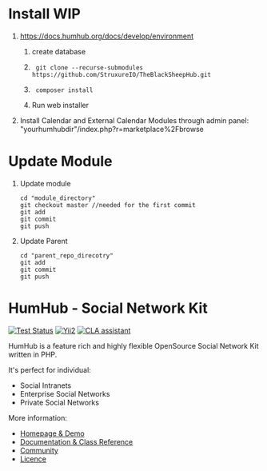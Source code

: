 # Install WIP



1.  https://docs.humhub.org/docs/develop/environment
	1.  create database  	
	1.  	git clone --recurse-submodules https://github.com/StruxureIO/TheBlackSheepHub.git
	1.  	composer install
	2.  Run web installer

1.  Install Calendar and External Calendar Modules through admin panel:  "yourhumhubdir"/index.php?r=marketplace%2Fbrowse


# Update Module
1.  Update module

		cd "module_directory"
 		git checkout master //needed for the first commit
        git add 
        git commit
        git push
1.  Update Parent  
  		
        cd "parent_repo_direcotry" 
	  	git add 
        git commit
        git push



HumHub - Social Network Kit
===========================

[![Test Status](https://github.com/humhub/humhub/workflows/PHP%20Codeception%20Tests/badge.svg)](https://github.com/humhub/humhub/actions)
[![Yii2](https://img.shields.io/badge/Powered_by-Yii_Framework-green.svg?style=flat)](http://www.yiiframework.com/)
[![CLA assistant](https://cla-assistant.io/readme/badge/humhub/humhub)](https://cla-assistant.io/humhub/humhub)

HumHub is a feature rich and highly flexible OpenSource Social Network Kit written in PHP.

It's perfect for individual:
- Social Intranets
- Enterprise Social Networks
- Private Social Networks

More information:
- [Homepage & Demo](http://www.humhub.org)
- [Documentation & Class Reference](http://docs.humhub.org)
- [Community](http://community.humhub.com/)
- [Licence](https://www.humhub.com/licences)

